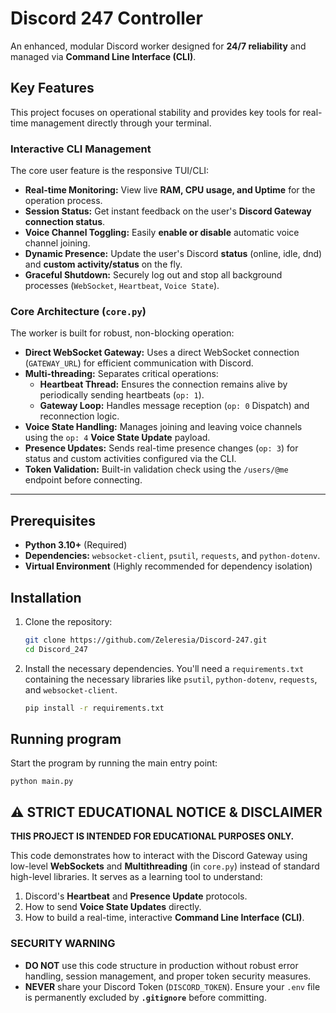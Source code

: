 # Discord 247 Controller

An enhanced, modular Discord worker designed for **24/7 reliability** and managed via **Command Line Interface (CLI)**.

## Key Features

This project focuses on operational stability and provides key tools for real-time management directly through your terminal.

### Interactive CLI Management
The core user feature is the responsive TUI/CLI:
* **Real-time Monitoring:** View live **RAM, CPU usage, and Uptime** for the operation process.
* **Session Status:** Get instant feedback on the user's **Discord Gateway connection status**.
* **Voice Channel Toggling:** Easily **enable or disable** automatic voice channel joining.
* **Dynamic Presence:** Update the user's Discord **status** (online, idle, dnd) and **custom activity/status** on the fly.
* **Graceful Shutdown:** Securely log out and stop all background processes (`WebSocket`, `Heartbeat`, `Voice State`).

### Core Architecture (`core.py`)
The worker is built for robust, non-blocking operation:
* **Direct WebSocket Gateway:** Uses a direct WebSocket connection (`GATEWAY_URL`) for efficient communication with Discord.
* **Multi-threading:** Separates critical operations:
    * **Heartbeat Thread:** Ensures the connection remains alive by periodically sending heartbeats (`op: 1`).
    * **Gateway Loop:** Handles message reception (`op: 0` Dispatch) and reconnection logic.
* **Voice State Handling:** Manages joining and leaving voice channels using the `op: 4` **Voice State Update** payload.
* **Presence Updates:** Sends real-time presence changes (`op: 3`) for status and custom activities configured via the CLI.
* **Token Validation:** Built-in validation check using the `/users/@me` endpoint before connecting.

---

## Prerequisites

* **Python 3.10+** (Required)
* **Dependencies:** `websocket-client`, `psutil`, `requests`, and `python-dotenv`.
* **Virtual Environment** (Highly recommended for dependency isolation)

## Installation

1.  Clone the repository:
    ```bash
    git clone https://github.com/Zeleresia/Discord-247.git
    cd Discord_247
    ```
2.  Install the necessary dependencies. You'll need a `requirements.txt` containing the necessary libraries like `psutil`, `python-dotenv`, `requests`, and `websocket-client`.
    ```bash
    pip install -r requirements.txt
    ```


## Running program

Start the program by running the main entry point: 

    python main.py
    
## ⚠️ STRICT EDUCATIONAL NOTICE & DISCLAIMER

**THIS PROJECT IS INTENDED FOR EDUCATIONAL PURPOSES ONLY.**

This code demonstrates how to interact with the Discord Gateway using low-level **WebSockets** and **Multithreading** (in `core.py`) instead of standard high-level libraries. It serves as a learning tool to understand:

1.  Discord's **Heartbeat** and **Presence Update** protocols.
2.  How to send **Voice State Updates** directly.
3.  How to build a real-time, interactive **Command Line Interface (CLI)**.

### SECURITY WARNING

* **DO NOT** use this code structure in production without robust error handling, session management, and proper token security measures.
* **NEVER** share your Discord Token (`DISCORD_TOKEN`). Ensure your `.env` file is permanently excluded by **`.gitignore`** before committing.
